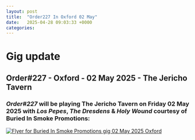 ```yaml
---
layout: post
title:  "Order227 In Oxford 02 May"
date:   2025-04-28 09:03:33 +0000
categories: 
---
```


# Gig update

## Order#227 - Oxford - 02 May 2025 - The Jericho Tavern
### *Order#227* will be playing The Jericho Tavern on Friday 02 May 2025 with *Los Pepes*, *The Dresdens* & *Holy Wound* courtesy of Buried In Smoke Promotions:
[![Flyer for Buried In Smoke Promotions gig 02 May 2025 Oxford]({{site.baseurl}}/img/flyers/20250502_flyer.jpg)](https://www.facebook.com/events/927124796040330)
<br>

